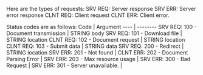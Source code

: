 Here are the types of requests:
SRV REQ: Server response
SRV ERR: Server error response
CLNT REQ: Client request
CLNT ERR: Client error.

Status codes are as follows:
Code | Argument
---- | --------
SRV REQ: 100 - Document transmission | STRING body
SRV REQ: 101 - Download file | STRING location
CLNT REQ: 102 - Document request | STRING location
CLNT REQ: 103 - Submit data | STRING data
SRV REQ: 200 - Redirect | STRING location
SRV ERR: 201 - Not found | 
CLNT ERR: 202 - Document Parsing Error |
SRV ERR: 203 - Max resource usage |
SRV ERR: 300 - Bad Request |
SRV ERR: 301 - Server unavailable. |




